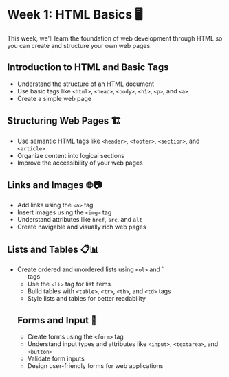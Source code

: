 # Week 1: HTML Basics 🖥️

This week, we'll learn  the foundation of web development through HTML so you can create and structure your own web pages.

## Introduction to HTML and Basic Tags 
- Understand the structure of an HTML document
- Use basic tags like `<html>`, `<head>`, `<body>`, `<h1>`, `<p>`, and `<a>`
- Create a simple web page

## Structuring Web Pages 🏗️
- Use semantic HTML tags like `<header>`, `<footer>`, `<section>`, and `<article>`
- Organize content into logical sections
- Improve the accessibility of your web pages

##  Links and Images 🌐📷
- Add links using the `<a>` tag
- Insert images using the `<img>` tag
- Understand attributes like `href`, `src`, and `alt`
- Create navigable and visually rich web pages

## Lists and Tables 📋📊
- Create ordered and unordered lists using `<ol>` and `<ul> tags
- Use the `<li>` tag for list items
- Build tables with `<table>`, `<tr>`, `<th>`, and `<td>` tags
- Style lists and tables for better readability

## Forms and Input 📝
- Create forms using the `<form>` tag
- Understand input types and attributes like `<input>`, `<textarea>`, and `<button>`
- Validate form inputs
- Design user-friendly forms for web applications

